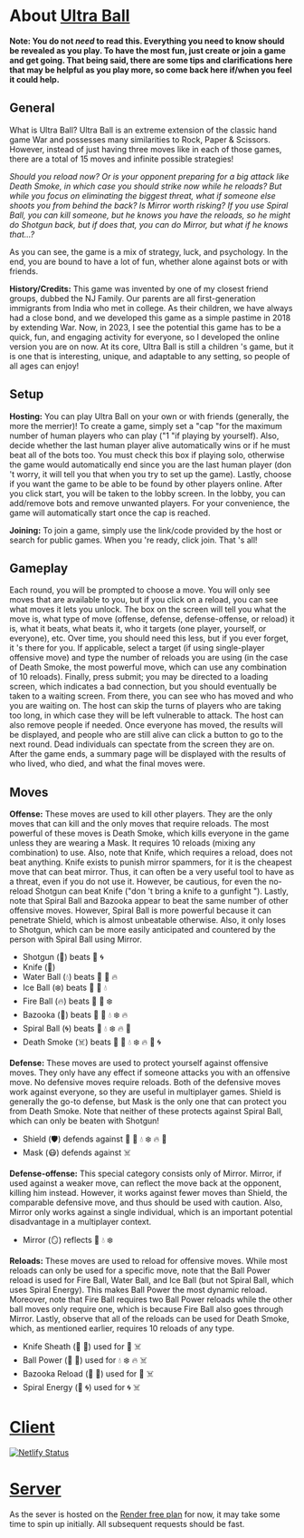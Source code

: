 # About [Ultra Ball](https://ultra.shahprasham.com)

**Note: You do not _need_ to read this. Everything you need to know should be revealed as you play. To have the most fun, just create or join a game and get going. That being said, there are some tips and clarifications here that may be helpful as you play more, so come back here if/when you feel it could help.**

## General

What is Ultra Ball? Ultra Ball is an extreme extension of the classic hand game War and possesses many similarities to Rock, Paper & Scissors. However, instead of just having three moves like in each of those games, there are a total of 15 moves and infinite possible strategies!

_Should you reload now? Or is your opponent preparing for a big attack like Death Smoke, in which case you should strike now while he reloads? But while you focus on eliminating the biggest threat, what if someone else shoots you from behind the back? Is Mirror worth risking? If you use Spiral Ball, you can kill someone, but he knows you have the reloads, so he might do Shotgun back, but if does that, you can do Mirror, but what if he knows that...?_

As you can see, the game is a mix of strategy, luck, and psychology. In the end, you are bound to have a lot of fun, whether alone against bots or with friends.

**History/Credits:** This game was invented by one of my closest friend groups, dubbed the NJ Family. Our parents are all first-generation immigrants from India who met in college. As their children, we have always had a close bond, and we developed this game as a simple pastime in 2018 by extending War. Now, in 2023, I see the potential this game has to be a quick, fun, and engaging activity for everyone, so I developed the online version you are on now. At its core, Ultra Ball is still a children 's game, but it is one that is interesting, unique, and adaptable to any setting, so people of all ages can enjoy!

## Setup

**Hosting:** You can play Ultra Ball on your own or with friends (generally, the more the merrier)! To create a game, simply set a "cap "for the maximum number of human players who can play ("1 "if playing by yourself). Also, decide whether the last human player alive automatically wins or if he must beat all of the bots too. You must check this box if playing solo, otherwise the game would automatically end since you are the last human player (don 't worry, it will tell you that when you try to set up the game). Lastly, choose if you want the game to be able to be found by other players online. After you click start, you will be taken to the lobby screen. In the lobby, you can add/remove bots and remove unwanted players. For your convenience, the game will automatically start once the cap is reached.

**Joining:** To join a game, simply use the link/code provided by the host or search for public games. When you 're ready, click join. That 's all!

## Gameplay

Each round, you will be prompted to choose a move. You will only see moves that are available to you, but if you click on a reload, you can see what moves it lets you unlock. The box on the screen will tell you what the move is, what type of move (offense, defense, defense-offense, or reload) it is, what it beats, what beats it, who it targets (one player, yourself, or everyone), etc. Over time, you should need this less, but if you ever forget, it 's there for you. If applicable, select a target (if using single-player offensive move) and type the number of reloads you are using (in the case of Death Smoke, the most powerful move, which can use any combination of 10 reloads). Finally, press submit; you may be directed to a loading screen, which indicates a bad connection, but you should eventually be taken to a waiting screen. From there, you can see who has moved and who you are waiting on. The host can skip the turns of players who are taking too long, in which case they will be left vulnerable to attack. The host can also remove people if needed. Once everyone has moved, the results will be displayed, and people who are still alive can click a button to go to the next round. Dead individuals can spectate from the screen they are on. After the game ends, a summary page will be displayed with the results of who lived, who died, and what the final moves were.

## Moves

**Offense:** These moves are used to kill other players. They are the only moves that can kill and the only moves that require reloads. The most powerful of these moves is Death Smoke, which kills everyone in the game unless they are wearing a Mask. It requires 10 reloads (mixing any combination) to use. Also, note that Knife, which requires a reload, does not beat anything. Knife exists to punish mirror spammers, for it is the cheapest move that can beat mirror. Thus, it can often be a very useful tool to have as a threat, even if you do not use it. However, be cautious, for even the no-reload Shotgun can beat Knife ("don 't bring a knife to a gunfight "). Lastly, note that Spiral Ball and Bazooka appear to beat the same number of other offensive moves. However, Spiral Ball is more powerful because it can penetrate Shield, which is almost unbeatable otherwise. Also, it only loses to Shotgun, which can be more easily anticipated and countered by the person with Spiral Ball using Mirror.

- Shotgun (🔫) beats 🔪 🌀
- Knife (🔪)
- Water Ball (💧) beats 🔫 🔪 🔥
- Ice Ball (❄️) beats 🔫 🔪 💧
- Fire Ball (🔥) beats 🔫 🔪 ❄️
- Bazooka (🚀) beats 🔫 🔪 💧 ❄️ 🔥
- Spiral Ball (🌀) beats 🔪 💧 ❄️ 🔥 🚀
- Death Smoke (☠️) beats 🔫 🔪 💧 ❄️ 🔥 🚀 🌀

**Defense:** These moves are used to protect yourself against offensive moves. They only have any effect if someone attacks you with an offensive move. No defensive moves require reloads. Both of the defensive moves work against everyone, so they are useful in multiplayer games. Shield is generally the go-to defense, but Mask is the only one that can protect you from Death Smoke. Note that neither of these protects against Spiral Ball, which can only be beaten with Shotgun!

- Shield (🛡️) defends against 🔫 🔪 💧 ❄️ 🔥 🚀
- Mask (😷) defends against ☠️

**Defense-offense:** This special category consists only of Mirror. Mirror, if used against a weaker move, can reflect the move back at the opponent, killing him instead. However, it works against fewer moves than Shield, the comparable defensive move, and thus should be used with caution. Also, Mirror only works against a single individual, which is an important potential disadvantage in a multiplayer context.

- Mirror (🪞) reflects 🔫 💧 ❄️

**Reloads:** These moves are used to reload for offensive moves. While most reloads can only be used for a specific move, note that the Ball Power reload is used for Fire Ball, Water Ball, and Ice Ball (but not Spiral Ball, which uses Spiral Energy). This makes Ball Power the most dynamic reload. Moreover, note that Fire Ball requires two Ball Power reloads while the other ball moves only require one, which is because Fire Ball also goes through Mirror. Lastly, observe that all of the reloads can be used for Death Smoke, which, as mentioned earlier, requires 10 reloads of any type.

- Knife Sheath (🔄 🔪) used for 🔪 ☠️
- Ball Power (🔄 🔮) used for 💧 ❄️ 🔥 ☠️
- Bazooka Reload (🔄 🚀) used for 🚀 ☠️
- Spiral Energy (🔄 🌀) used for 🌀 ☠️

# [Client](https://github.com/ps-coding/client-ultraball)

[![Netlify Status](https://api.netlify.com/api/v1/badges/c1c12a02-284c-4b7d-bcb4-c173d09ae6e7/deploy-status)](https://app.netlify.com/sites/ultraball/deploys)

# [Server](https://github.com/ps-coding/server-ultraball)
As the sever is hosted on the [Render free plan](https://docs.render.com/free#other-limitations) for now, it may take some time to spin up initially. All subsequent requests should be fast.
